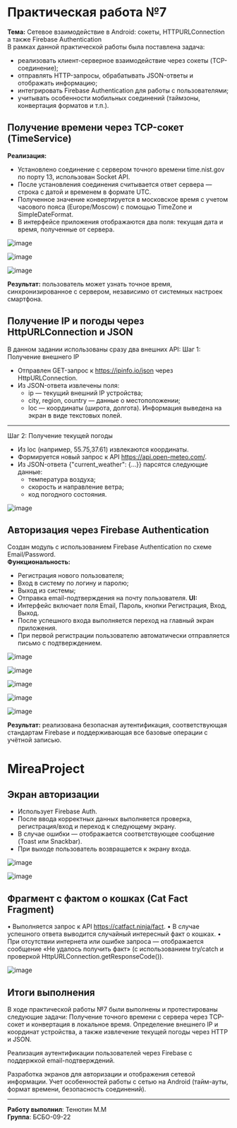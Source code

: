 # Практическая работа №7
**Тема:** Сетевое взаимодействие в Android: сокеты, HTTPURLConnection а также Firebase Authentication  
В рамках данной практической работы была поставлена задача:
- реализовать клиент-серверное взаимодействие через сокеты (TCP-соединение);
- отправлять HTTP-запросы, обрабатывать JSON-ответы и отображать информацию;
- интегрировать Firebase Authentication для работы с пользователями;
- учитывать особенности мобильных соединений (таймзоны, конвертация форматов и т.п.).

## Получение времени через TCP-сокет (TimeService)
**Реализация:**
- Установлено соединение с сервером точного времени time.nist.gov по порту 13, использован Socket API.
- После установления соединения считывается ответ сервера — строка с датой и временем в формате UTC.
- Полученное значение конвертируется в московское время с учетом часового пояса (Europe/Moscow) с помощью TimeZone и SimpleDateFormat.
- В интерфейсе приложения отображаются два поля: текущая дата и время, полученные от сервера.

![image](https://github.com/user-attachments/assets/16ab2ad8-b65f-45f4-b973-92292a06baa2)

![image](https://github.com/user-attachments/assets/170f7c79-9b14-4bbc-860f-88adfab4d248)

![image](https://github.com/user-attachments/assets/4edbfb92-0dbf-41b2-8592-0b02cf1340db)

**Результат:** пользователь может узнать точное время, синхронизированное с сервером, независимо от системных настроек смартфона.

## Получение IP и погоды через HttpURLConnection и JSON
В данном задании использованы сразу два внешних API:
Шаг 1: Получение внешнего IP
- Отправлен GET-запрос к https://ipinfo.io/json через HttpURLConnection.
- Из JSON-ответа извлечены поля:
    - ip — текущий внешний IP устройства;
    - city, region, country — данные о местоположении;
    - loc — координаты (широта, долгота).
Информация выведена на экран в виде текстовых полей.
________________________________________
Шаг 2: Получение текущей погоды
- Из loc (например, 55.75,37.61) извлекаются координаты.
- Формируется новый запрос к API https://api.open-meteo.com/.
- Из JSON-ответа {"current_weather": {...}} парсятся следующие данные:
    - температура воздуха;
    - скорость и направление ветра;
    - код погодного состояния.

![image](https://github.com/user-attachments/assets/5f4f1db1-2396-4797-8cd0-938ec379fbd5)

## Авторизация через Firebase Authentication
Создан модуль с использованием Firebase Authentication по схеме Email/Password.  
**Функциональность:**
- Регистрация нового пользователя;
- Вход в систему по логину и паролю;
- Выход из системы;
- Отправка email-подтверждения на почту пользователя.
**UI:**
- Интерфейс включает поля Email, Пароль, кнопки Регистрация, Вход, Выход.
- После успешного входа выполняется переход на главный экран приложения.
- При первой регистрации пользователю автоматически отправляется письмо с подтверждением.

![image](https://github.com/user-attachments/assets/eec65e24-28f4-4975-b90f-de740c446573)

![image](https://github.com/user-attachments/assets/3e35876a-c472-4a83-b003-dd928ab869e4)

![image](https://github.com/user-attachments/assets/02b2f1b2-24c4-496f-af38-5af44f903e1e)

![image](https://github.com/user-attachments/assets/b20474cf-6d86-4cb7-b228-0a41ced7e74a)

![image](https://github.com/user-attachments/assets/65e0327d-422c-4c90-b670-2666b287d592)

**Результат:** реализована безопасная аутентификация, соответствующая стандартам Firebase и поддерживающая все базовые операции с учётной записью.

# MireaProject
## Экран авторизации
- Использует Firebase Auth.
- После ввода корректных данных выполняется проверка, регистрация/вход и переход к следующему экрану.
- В случае ошибки — отображается соответствующее сообщение (Toast или Snackbar).
- При выходе пользователь возвращается к экрану входа.

![image](https://github.com/user-attachments/assets/5312965a-014b-48a7-af38-6cd5cc9388cb)

![image](https://github.com/user-attachments/assets/6d925d83-81c1-453c-9231-104e7db6a578)

## Фрагмент с фактом о кошках (Cat Fact Fragment)
•	Выполняется запрос к API https://catfact.ninja/fact.
•	В случае успешного ответа выводится случайный интересный факт о кошках.
•	При отсутствии интернета или ошибке запроса — отображается сообщение «Не удалось получить факт» (с использованием try/catch и проверкой HttpURLConnection.getResponseCode()).

![image](https://github.com/user-attachments/assets/254015b9-84b2-484d-a77c-b7e08bbcdc0a)

## Итоги выполнения

В ходе практической работы №7 были выполнены и протестированы следующие задачи:
Получение точного времени с сервера через TCP-сокет и конвертация в локальное время.
Определение внешнего IP и координат устройства, а также извлечение текущей погоды через HTTP и JSON.

Реализация аутентификации пользователей через Firebase с поддержкой email-подтверждений.

Разработка экранов для авторизации и отображения сетевой информации.
Учет особенностей работы с сетью на Android (тайм-ауты, формат времени, безопасность соединений).

---

**Работу выполнил**: Тенютин М.М  
**Группа**: БСБО-09-22
